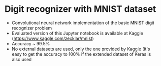 # Digit recognizer with MNIST dataset

- Convolutional neural network implementation of the basic MNIST digit recognizer problem
- Evaluated version of this Jupyter notebook is available at Kaggle (https://www.kaggle.com/zecklar/mnist)
- Accuracy ~ 99.5%
- No external datasets are used, only the one provided by Kaggle (it's easy to get the accuracy to 100% if the extended dataset of Keras is also used

